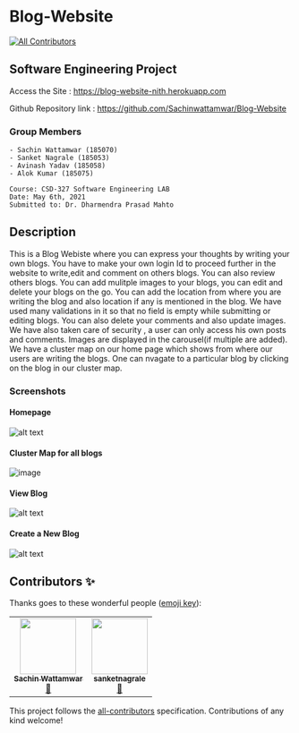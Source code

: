 # Blog-Website
<!-- ALL-CONTRIBUTORS-BADGE:START - Do not remove or modify this section -->
[![All Contributors](https://img.shields.io/badge/all_contributors-2-orange.svg?style=flat-square)](#contributors-)
<!-- ALL-CONTRIBUTORS-BADGE:END -->

## Software Engineering Project 

Access the Site        : https://blog-website-nith.herokuapp.com

Github Repository link : https://github.com/Sachinwattamwar/Blog-Website

### Group Members
    - Sachin Wattamwar (185070)
    - Sanket Nagrale (185053)
    - Avinash Yadav (185058)
    - Alok Kumar (185075)

    Course: CSD-327 Software Engineering LAB
    Date: May 6th, 2021
    Submitted to: Dr. Dharmendra Prasad Mahto

## Description
This is a Blog Webiste where you can express your thoughts by writing your own blogs. You have to make your own login Id to proceed further in the website to write,edit and comment on others blogs. You can also review others blogs. You can add mulitple images to your blogs, you can edit and delete your blogs on the go. You can add the location from where you are writing the blog and also location if any is mentioned in the blog. We have used many validations in it so that no field is empty while submitting or editing blogs.
You can also delete your comments and also update images. We have also taken care of security , a user can only access his own posts and comments. Images are displayed in the carousel(if multiple are added). We have a cluster map on our home page which shows from where our users are writing the blogs. One can nvagate to a particular blog by clicking on the blog in our cluster map.




### Screenshots

#### Homepage
 ![alt text](https://i.imgur.com/kMq70pu.png)
 
#### Cluster Map for all blogs
 ![image](https://user-images.githubusercontent.com/43489632/117299661-694e5200-ae96-11eb-8c81-a1d0ecbd451c.png)
 
#### View Blog
 ![alt text](https://i.imgur.com/LeJOmTg.png)
 
 #### Create a New Blog
 ![alt text](https://i.imgur.com/hozObHX.png)

## Contributors ✨

Thanks goes to these wonderful people ([emoji key](https://allcontributors.org/docs/en/emoji-key)):

<!-- ALL-CONTRIBUTORS-LIST:START - Do not remove or modify this section -->
<!-- prettier-ignore-start -->
<!-- markdownlint-disable -->
<table>
  <tr>
    <td align="center"><a href="https://github.com/Sachinwattamwar"><img src="https://avatars.githubusercontent.com/u/43489632?v=4?s=100" width="100px;" alt=""/><br /><sub><b>Sachin Wattamwar</b></sub></a><br /><a href="#design-Sachinwattamwar" title="Blogposts">📝</a></td>
    <td align="center"><a href="https://github.com/sanketnagrale"><img src="https://avatars.githubusercontent.com/u/61420551?v=4?s=100" width="100px;" alt=""/><br /><sub><b>sanketnagrale</b></sub></a><br /><a href="#blog-sanketnagrale" title="Design">🎨</a></td>
  </tr>
</table>

<!-- markdownlint-restore -->
<!-- prettier-ignore-end -->

<!-- ALL-CONTRIBUTORS-LIST:END -->

This project follows the [all-contributors](https://github.com/all-contributors/all-contributors) specification. Contributions of any kind welcome!
